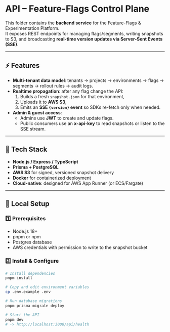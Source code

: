 # API – Feature-Flags Control Plane

This folder contains the **backend service** for the Feature-Flags & Experimentation Platform.  
It exposes REST endpoints for managing flags/segments, writing snapshots to S3, and broadcasting **real-time version updates via Server-Sent Events (SSE)**.

---

## ⚡ Features

- **Multi-tenant data model**: tenants → projects → environments → flags → segments → rollout rules → audit logs.
- **Realtime propagation**: after any flag change the API:
  1. Builds a fresh `snapshot.json` for that environment,
  2. Uploads it to **AWS S3**,
  3. Emits an **SSE `{version}` event** so SDKs re-fetch only when needed.
- **Admin & guest access**:
  - Admins use **JWT** to create and update flags.
  - Public consumers use an **x-api-key** to read snapshots or listen to the SSE stream.

---

## 🧩 Tech Stack

* **Node.js / Express / TypeScript**
* **Prisma + PostgreSQL**
* **AWS S3** for signed, versioned snapshot delivery
* **Docker** for containerized deployment
* **Cloud-native**: designed for AWS App Runner (or ECS/Fargate)

---

## 🔧 Local Setup

### 1️⃣ Prerequisites
* Node.js 18+
* pnpm or npm
* Postgres database
* AWS credentials with permission to write to the snapshot bucket

### 2️⃣ Install & Configure
```bash
# Install dependencies
pnpm install

# Copy and edit environment variables
cp .env.example .env

# Run database migrations
pnpm prisma migrate deploy

# Start the API
pnpm dev
# -> http://localhost:3000/api/health
